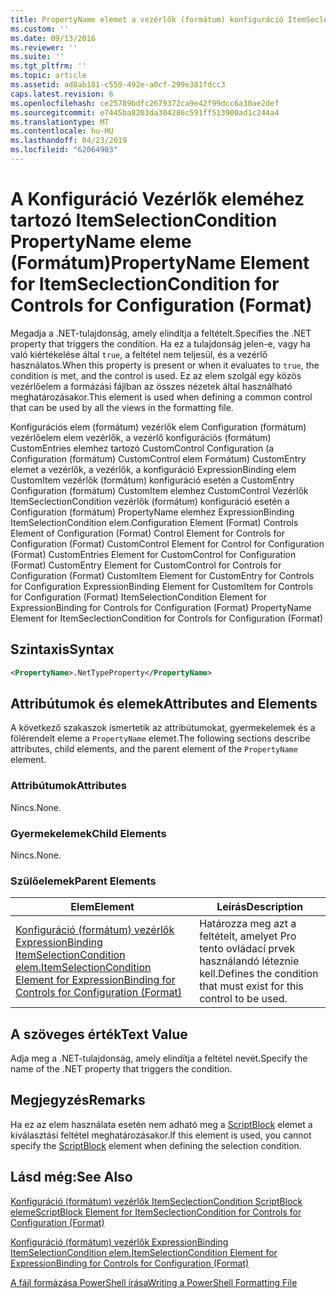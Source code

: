 ```yaml
---
title: PropertyName elemet a vezérlők (formátum) konfiguráció ItemSeclectionCondition |} A Microsoft Docs
ms.custom: ''
ms.date: 09/13/2016
ms.reviewer: ''
ms.suite: ''
ms.tgt_pltfrm: ''
ms.topic: article
ms.assetid: ad8ab181-c559-492e-a0cf-299e381fdcc3
caps.latest.revision: 6
ms.openlocfilehash: ce25789bdfc2679372ca9e42f99dcc6a30ae2def
ms.sourcegitcommit: e7445ba8203da304286c591ff513900ad1c244a4
ms.translationtype: MT
ms.contentlocale: hu-HU
ms.lasthandoff: 04/23/2019
ms.locfileid: "62064903"
---
```

# <a name="propertyname-element-for-itemseclectioncondition-for-controls-for-configuration-format"></a><span data-ttu-id="a865c-102">A Konfiguráció Vezérlők eleméhez tartozó ItemSelectionCondition PropertyName eleme (Formátum)</span><span class="sxs-lookup"><span data-stu-id="a865c-102">PropertyName Element for ItemSeclectionCondition for Controls for Configuration (Format)</span></span>

<span data-ttu-id="a865c-103">Megadja a .NET-tulajdonság, amely elindítja a feltételt.</span><span class="sxs-lookup"><span data-stu-id="a865c-103">Specifies the .NET property that triggers the condition.</span></span> <span data-ttu-id="a865c-104">Ha ez a tulajdonság jelen-e, vagy ha való kiértékelése által `true`, a feltétel nem teljesül, és a vezérlő használatos.</span><span class="sxs-lookup"><span data-stu-id="a865c-104">When this property is present or when it evaluates to `true`, the condition is met, and the control is used.</span></span> <span data-ttu-id="a865c-105">Ez az elem szolgál egy közös vezérlőelem a formázási fájlban az összes nézetek által használható meghatározásakor.</span><span class="sxs-lookup"><span data-stu-id="a865c-105">This element is used when defining a common control that can be used by all the views in the formatting file.</span></span>

<span data-ttu-id="a865c-106">Konfigurációs elem (formátum) vezérlők elem Configuration (formátum) vezérlőelem elem vezérlők, a vezérlő konfigurációs (formátum) CustomEntries elemhez tartozó CustomControl Configuration (a Configuration (formátum) CustomControl elem Formátum) CustomEntry elemet a vezérlők, a vezérlők, a konfiguráció ExpressionBinding elem CustomItem vezérlők (formátum) konfiguráció esetén a CustomEntry Configuration (formátum) CustomItem elemhez CustomControl Vezérlők ItemSeclectionCondition vezérlők (formátum) konfiguráció esetén a Configuration (formátum) PropertyName elemhez ExpressionBinding ItemSelectionCondition elem.</span><span class="sxs-lookup"><span data-stu-id="a865c-106">Configuration Element (Format) Controls Element of Configuration (Format) Control Element for Controls for Configuration (Format) CustomControl Element for Control for Configuration (Format) CustomEntries Element for CustomControl for Configuration (Format) CustomEntry Element for CustomControl for Controls for Configuration (Format) CustomItem Element for CustomEntry for Controls for Configuration ExpressionBinding Element for CustomItem for Controls for Configuration (Format) ItemSelectionCondition Element for ExpressionBinding for Controls for Configuration (Format) PropertyName Element for ItemSeclectionCondition for Controls for Configuration (Format)</span></span>

## <a name="syntax"></a><span data-ttu-id="a865c-107">Szintaxis</span><span class="sxs-lookup"><span data-stu-id="a865c-107">Syntax</span></span>

```xml
<PropertyName>.NetTypeProperty</PropertyName>
```

## <a name="attributes-and-elements"></a><span data-ttu-id="a865c-108">Attribútumok és elemek</span><span class="sxs-lookup"><span data-stu-id="a865c-108">Attributes and Elements</span></span>

<span data-ttu-id="a865c-109">A következő szakaszok ismertetik az attribútumokat, gyermekelemek és a fölérendelt eleme a `PropertyName` elemet.</span><span class="sxs-lookup"><span data-stu-id="a865c-109">The following sections describe attributes, child elements, and the parent element of the `PropertyName` element.</span></span>

### <a name="attributes"></a><span data-ttu-id="a865c-110">Attribútumok</span><span class="sxs-lookup"><span data-stu-id="a865c-110">Attributes</span></span>

<span data-ttu-id="a865c-111">Nincs.</span><span class="sxs-lookup"><span data-stu-id="a865c-111">None.</span></span>

### <a name="child-elements"></a><span data-ttu-id="a865c-112">Gyermekelemek</span><span class="sxs-lookup"><span data-stu-id="a865c-112">Child Elements</span></span>

<span data-ttu-id="a865c-113">Nincs.</span><span class="sxs-lookup"><span data-stu-id="a865c-113">None.</span></span>

### <a name="parent-elements"></a><span data-ttu-id="a865c-114">Szülőelemek</span><span class="sxs-lookup"><span data-stu-id="a865c-114">Parent Elements</span></span>

|<span data-ttu-id="a865c-115">Elem</span><span class="sxs-lookup"><span data-stu-id="a865c-115">Element</span></span>|<span data-ttu-id="a865c-116">Leírás</span><span class="sxs-lookup"><span data-stu-id="a865c-116">Description</span></span>|
|-------------|-----------------|
|[<span data-ttu-id="a865c-117">Konfiguráció (formátum) vezérlők ExpressionBinding ItemSelectionCondition elem.</span><span class="sxs-lookup"><span data-stu-id="a865c-117">ItemSelectionCondition Element for ExpressionBinding for Controls for Configuration (Format)</span></span>](./itemselectioncondition-element-for-expressionbinding-for-controls-for-configuration-format.md)|<span data-ttu-id="a865c-118">Határozza meg azt a feltételt, amelyet Pro tento ovládací prvek használandó léteznie kell.</span><span class="sxs-lookup"><span data-stu-id="a865c-118">Defines the condition that must exist for this control to be used.</span></span>|

## <a name="text-value"></a><span data-ttu-id="a865c-119">A szöveges érték</span><span class="sxs-lookup"><span data-stu-id="a865c-119">Text Value</span></span>

<span data-ttu-id="a865c-120">Adja meg a .NET-tulajdonság, amely elindítja a feltétel nevét.</span><span class="sxs-lookup"><span data-stu-id="a865c-120">Specify the name of the .NET property that triggers the condition.</span></span>

## <a name="remarks"></a><span data-ttu-id="a865c-121">Megjegyzés</span><span class="sxs-lookup"><span data-stu-id="a865c-121">Remarks</span></span>

<span data-ttu-id="a865c-122">Ha ez az elem használata esetén nem adható meg a [ScriptBlock](./scriptblock-element-for-itemseclectioncondition-for-controls-for-configuration-format.md) elemet a kiválasztási feltétel meghatározásakor.</span><span class="sxs-lookup"><span data-stu-id="a865c-122">If this element is used, you cannot specify the [ScriptBlock](./scriptblock-element-for-itemseclectioncondition-for-controls-for-configuration-format.md) element when defining the selection condition.</span></span>

## <a name="see-also"></a><span data-ttu-id="a865c-123">Lásd még:</span><span class="sxs-lookup"><span data-stu-id="a865c-123">See Also</span></span>

[<span data-ttu-id="a865c-124">Konfiguráció (formátum) vezérlők ItemSeclectionCondition ScriptBlock eleme</span><span class="sxs-lookup"><span data-stu-id="a865c-124">ScriptBlock Element for ItemSeclectionCondition for Controls for Configuration (Format)</span></span>](./scriptblock-element-for-itemseclectioncondition-for-controls-for-configuration-format.md)

[<span data-ttu-id="a865c-125">Konfiguráció (formátum) vezérlők ExpressionBinding ItemSelectionCondition elem.</span><span class="sxs-lookup"><span data-stu-id="a865c-125">ItemSelectionCondition Element for ExpressionBinding for Controls for Configuration (Format)</span></span>](./itemselectioncondition-element-for-expressionbinding-for-controls-for-configuration-format.md)

[<span data-ttu-id="a865c-126">A fájl formázása PowerShell írása</span><span class="sxs-lookup"><span data-stu-id="a865c-126">Writing a PowerShell Formatting File</span></span>](./writing-a-powershell-formatting-file.md)
